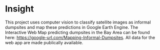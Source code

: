 # Insight
This project uses computer vision to classify satellite images as informal dumpsites and map these predictions in Google Earth Engine. The Interactive Web Map predicting dumpsites in the Bay Area can be found here: https://google-url.com/Mapping-Informal-Dumpsites. All data for the web app are made publically available. 
